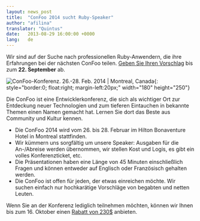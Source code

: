 ```yaml
---
layout: news_post
title:  "ConFoo 2014 sucht Ruby-Speaker"
author: "afilina"
translator: "Quintus"
date:   2013-08-29 16:00:00 +0000
lang:   de
---
```


Wir sind auf der Suche nach professionellen Ruby-Anwendern, die ihre
Erfahrungen bei der nächsten ConFoo teilen. [Geben Sie Ihren Vorschlag][1]
bis zum **22. September** ab.

![ConFoo-Konferenz. 26.-28. Feb. 2014 &#124; Montreal, Canada][logo]{: style="border:0; float:right; margin-left:20px;" width="180" height="250"}

Die ConFoo ist eine Entwicklerkonferenz, die sich als wichtiger Ort
zur Entdeckung neuer Technologien und zum tieferen Eintauchen in bekannte
Themen einen Namen gemacht hat. Lernen Sie dort das Beste aus
Community und Kultur kennen.

 * Die ConFoo 2014 wird vom 26. bis 28. Februar im Hilton Bonaventure Hotel in
   Montreal stattfinden.
 * Wir kümmern uns sorgfältig um unsere Speaker: Ausgaben für die An-/Abreise
   werden übernommen, wir stellen Kost und Logis, es gibt ein volles
   Konferenzticket, etc.
 * Die Präsentationen haben eine Länge von 45 Minuten einschließlich Fragen
   und können entweder auf Englisch oder Französisch gehalten werden.
 * Die ConFoo ist offen für jeden, der etwas einreichen möchte. Wir suchen
   einfach nur hochkarätige Vorschläge von begabten und netten Leuten.

Wenn Sie an der Konferenz lediglich teilnehmen möchten, können wir
Ihnen bis zum 16. Oktober einen [Rabatt von 230$][2] anbieten.



[logo]: http://confoo.ca/images/propaganda/2014/en/t-ruby.gif
[1]: http://confoo.ca/en/call-for-papers
[2]: http://confoo.ca/en/register
